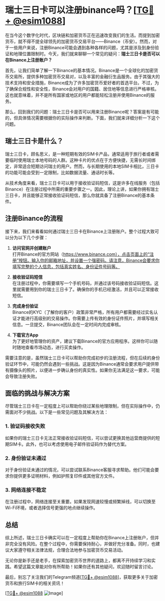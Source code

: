 # 瑞士三日卡可以注册binance吗？[[TG💪+ @esim1088](https://t.me/s/esim1088)]

在当今这个数字化时代，区块链和加密货币正在迅速改变我们的生活。而提到加密货币，就不得不提全球领先的加密货币交易平台——Binance（币安）。然而，对于一些用户来说，注册Binance可能会遇到各种各样的问题，尤其是涉及到身份验证和地理位置限制时。今天，我们就来聊聊一个常见的疑问：**瑞士三日卡是否可以在Binance上注册账户？**

首先，让我们简单了解一下Binance的基本情况。Binance是一个全球化的加密货币交易所，提供多种加密货币交易对，以及丰富的金融衍生品服务。由于其强大的技术支持和安全措施，Binance成为了许多加密货币爱好者的首选平台。不过，为了确保合规性和安全性，Binance会对用户的国籍、居住地等信息进行严格审核。这也就意味着，并不是所有国家或地区的用户都能轻松注册并使用Binance的服务。

那么，回到我们的问题：瑞士三日卡是否可以用来注册Binance呢？答案是有可能的，但具体情况需要根据你的实际操作来判断。下面，我们就来详细分析一下这个问题。

## 瑞士三日卡是什么？

瑞士三日卡，顾名思义，是一种短期有效的SIM卡产品，通常适用于旅行者或者需要临时使用瑞士本地号码的人群。这种卡片的优点在于方便快捷，无需长时间绑定，非常适合短期访问瑞士的用户。然而，与长期使用的本地SIM卡相比，三日卡的功能可能会受到一定限制，比如数据流量、通话时长等。

从技术角度来看，瑞士三日卡可以用于接收验证码短信，这是许多在线服务（包括Binance）在注册过程中所需的重要步骤之一。因此，理论上讲，如果你拥有瑞士三日卡，并且能够正常接收验证码短信，那么你就具备了注册Binance的基本条件。

## 注册Binance的流程

接下来，我们来看看如何通过瑞士三日卡在Binance上注册账户。整个过程大致可以分为以下几个步骤：

1. **访问官网并创建账户**  
   打开Binance的官方网站（https://www.binance.com），点击页面上的“注册”按钮。输入你的邮箱地址，并设置一个强密码。请注意，Binance会要求你填写完整的个人信息，包括真实姓名、身份证件号码等。

2. **接收验证码短信**  
   在注册过程中，你需要填写一个手机号码，并通过该号码接收验证码短信。这里就需要用到你的瑞士三日卡了。确保你的手机已经激活，并且可以正常接收短信。

3. **完成身份验证**  
   Binance的KYC（了解你的客户）政策非常严格，所有用户都需要经过实名认证才能进行高级别的交易操作。你需要上传有效的身份证件照片，并填写相关信息。一旦提交，Binance团队会在一定时间内完成审核。

4. **下载官方App**  
   为了更好地管理你的资产，建议下载Binance的官方应用程序。这样你可以随时随地查看市场动态，进行买卖操作。

需要注意的是，虽然瑞士三日卡可以帮助你完成初步的注册流程，但在后续的身份验证环节中，可能仍然会遇到一些挑战。这是因为Binance通常会要求用户提供带有摄像头的照片，以便进一步确认身份的真实性。如果你无法满足这一要求，可能会导致注册失败。

## 面临的挑战与解决方案

尽管瑞士三日卡在一定程度上可以帮助你绕过某些地理限制，但在实际操作中，仍需面对不少挑战。以下是一些常见问题及其解决方法：

### 1. **验证码接收失败**
   如果你的瑞士三日卡无法正常接收验证码短信，可以尝试更换其他运营商提供的短期SIM卡。此外，也可以考虑使用电子邮件验证码作为替代方案。

### 2. **身份验证未通过**
   对于身份验证未通过的情况，可以尝试联系Binance客服寻求帮助。他们可能会要求你提供更多证明材料，例如护照复印件或其他官方文件。

### 3. **网络连接不稳定**
   在注册过程中，网络连接至关重要。如果发现网速较慢或频繁掉线，可以切换至Wi-Fi环境，或者选择信号更强的地点继续操作。

## 总结

综上所述，瑞士三日卡确实可以在一定程度上帮助你在Binance上注册账户，但并非完全没有风险。在整个过程中，你需要保持耐心，并做好充分准备。同时，也建议大家遵守相关法律法规，合理合法地参与加密货币交易活动。

无论你是新手还是老手，在探索加密货币世界的道路上，都离不开持续学习和实践。希望这篇文章能对你有所帮助！如果你还有其他疑问，欢迎随时留言讨论。

最后，别忘了关注我们的Telegram频道[[TG💪+ @esim1088](https://t.me/s/esim1088)]，获取更多关于加密货币和旅行SIM卡的相关资讯！

[[TG💪+ @esim1088](https://t.me/s/esim1088) ![Image](https://i.postimg.cc/4NQfJmqS/Snipaste-2025-05-13-00-14-12.png)]